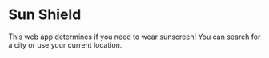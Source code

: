 # Sun Shield

This web app determines if you need to wear sunscreen! You can search for a city or use your current location.
